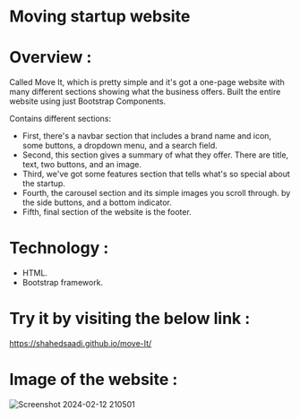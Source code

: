 # Moving startup website

# Overview :

Called Move It, which is pretty simple and it's got a one-page website with many different sections showing what the business offers. Built the entire website using just Bootstrap Components.

Contains different sections: 

- First, there's a navbar section that includes a brand name and icon, some buttons, a dropdown menu, and a search field.
- Second, this section gives a summary of what they offer. There are title, text, two buttons, and an image.
- Third, we've got some features section that tells what's so special about the startup.
- Fourth, the carousel section and its simple images you scroll through. by the side buttons, and a bottom indicator.
- Fifth, final section of the website is the footer.

# Technology :
- HTML.
- Bootstrap framework.

# Try it by visiting the below link :

https://shahedsaadi.github.io/move-It/

# Image of the website :

![Screenshot 2024-02-12 210501](https://github.com/shahedsaadi/move-It/assets/108287237/d8786a32-ac28-4eaa-ba37-20133815739f)



